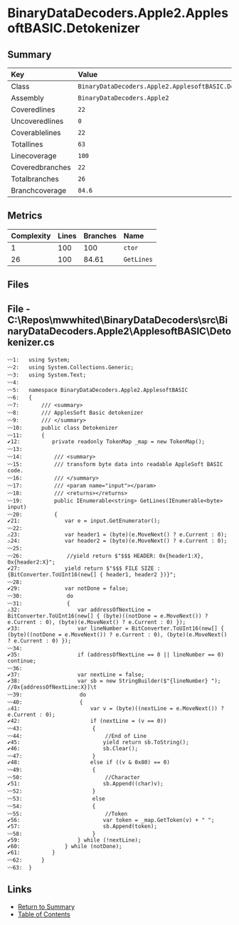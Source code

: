 ﻿# BinaryDataDecoders.Apple2.ApplesoftBASIC.Detokenizer

## Summary

| Key             | Value                                                  |
| :-------------- | :----------------------------------------------------- |
| Class           | `BinaryDataDecoders.Apple2.ApplesoftBASIC.Detokenizer` |
| Assembly        | `BinaryDataDecoders.Apple2`                            |
| Coveredlines    | `22`                                                   |
| Uncoveredlines  | `0`                                                    |
| Coverablelines  | `22`                                                   |
| Totallines      | `63`                                                   |
| Linecoverage    | `100`                                                  |
| Coveredbranches | `22`                                                   |
| Totalbranches   | `26`                                                   |
| Branchcoverage  | `84.6`                                                 |

## Metrics

| Complexity | Lines | Branches | Name       |
| :--------- | :---- | :------- | :--------- |
| 1          | 100   | 100      | `ctor`     |
| 26         | 100   | 84.61    | `GetLines` |

## Files

## File - C:\Repos\mwwhited\BinaryDataDecoders\src\BinaryDataDecoders.Apple2\ApplesoftBASIC\Detokenizer.cs

```CSharp
〰1:   using System;
〰2:   using System.Collections.Generic;
〰3:   using System.Text;
〰4:   
〰5:   namespace BinaryDataDecoders.Apple2.ApplesoftBASIC
〰6:   {
〰7:       /// <summary>
〰8:       /// ApplesSoft Basic detokenizer
〰9:       /// </summary>
〰10:      public class Detokenizer
〰11:      {
✔12:          private readonly TokenMap _map = new TokenMap();
〰13:  
〰14:          /// <summary>
〰15:          /// transform byte data into readable AppleSoft BASIC code.
〰16:          /// </summary>
〰17:          /// <param name="input"></param>
〰18:          /// <returns></returns>
〰19:          public IEnumerable<string> GetLines(IEnumerable<byte> input)
〰20:          {
✔21:              var e = input.GetEnumerator();
〰22:  
⚠23:              var header1 = (byte)(e.MoveNext() ? e.Current : 0);
⚠24:              var header2 = (byte)(e.MoveNext() ? e.Current : 0);
〰25:  
〰26:              //yield return $"$$$ HEADER: 0x{header1:X}, 0x{header2:X}";
✔27:              yield return $"$$$ FILE SIZE :{BitConverter.ToUInt16(new[] { header1, header2 })}";
〰28:  
✔29:              var notDone = false;
〰30:              do
〰31:              {
⚠32:                  var addressOfNextLine = BitConverter.ToUInt16(new[] { (byte)((notDone = e.MoveNext()) ? e.Current : 0), (byte)(e.MoveNext() ? e.Current : 0) });
✔33:                  var lineNumber = BitConverter.ToUInt16(new[] { (byte)((notDone = e.MoveNext()) ? e.Current : 0), (byte)(e.MoveNext() ? e.Current : 0) });
〰34:  
✔35:                  if (addressOfNextLine == 0 || lineNumber == 0) continue;
〰36:  
✔37:                  var nextLine = false;
✔38:                  var sb = new StringBuilder($"{lineNumber} "); //0x{addressOfNextLine:X}]\t
〰39:                  do
〰40:                  {
⚠41:                      var v = (byte)((nextLine = e.MoveNext()) ? e.Current : 0);
✔42:                      if (nextLine = (v == 0))
〰43:                      {
〰44:                          //End of Line
✔45:                          yield return sb.ToString();
✔46:                          sb.Clear();
〰47:                      }
✔48:                      else if ((v & 0x80) == 0)
〰49:                      {
〰50:                          //Character
✔51:                          sb.Append((char)v);
〰52:                      }
〰53:                      else
〰54:                      {
〰55:                          //Token
✔56:                          var token = _map.GetToken(v) + " ";
✔57:                          sb.Append(token);
〰58:                      }
✔59:                  } while (!nextLine);
✔60:              } while (notDone);
✔61:          }
〰62:      }
〰63:  }
```

## Links

* [Return to Summary](Summary.md)
* [Table of Contents](../TOC.md)


